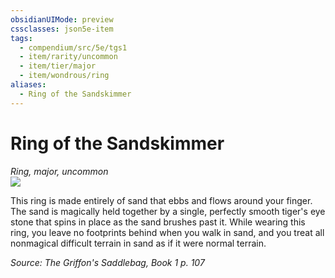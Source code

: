 ```yaml
---
obsidianUIMode: preview
cssclasses: json5e-item
tags:
  - compendium/src/5e/tgs1
  - item/rarity/uncommon
  - item/tier/major
  - item/wondrous/ring
aliases:
  - Ring of the Sandskimmer
---
```

# Ring of the Sandskimmer
*Ring, major, uncommon*  
![](https://raw.githubusercontent.com/TheGiddyLimit/homebrew/master/_img/TGS1/Ring-of-the-Sandskimmer.webp#right)  


This ring is made entirely of sand that ebbs and flows around your finger. The sand is magically held together by a single, perfectly smooth tiger's eye stone that spins in place as the sand brushes past it. While wearing this ring, you leave no footprints behind when you walk in sand, and you treat all nonmagical difficult terrain in sand as if it were normal terrain.

*Source: The Griffon's Saddlebag, Book 1 p. 107*
